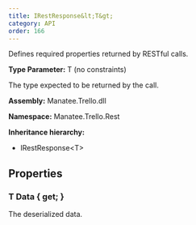 ```yaml
---
title: IRestResponse&lt;T&gt;
category: API
order: 166
---
```


Defines required properties returned by RESTful calls.

**Type Parameter:** T (no constraints)

The type expected to be returned by the call.

**Assembly:** Manatee.Trello.dll

**Namespace:** Manatee.Trello.Rest

**Inheritance hierarchy:**

- IRestResponse&lt;T&gt;

## Properties

### T Data { get; }

The deserialized data.

